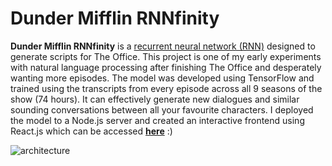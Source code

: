 # Dunder Mifflin RNNfinity

**Dunder Mifflin RNNfinity** is a [recurrent neural network (RNN)](https://en.wikipedia.org/wiki/Recurrent_neural_network) designed to generate scripts for The Office. This project is one of my early experiments with natural language processing after finishing The Office and desperately wanting more episodes. The model was developed using TensorFlow and trained using the transcripts from every episode across all 9 seasons of the show (74 hours). It can effectively generate new dialogues and similar sounding conversations between all your favourite characters. I deployed the model to a Node.js server and created an interactive frontend using React.js which can be accessed [**here**](https://dunder-mifflin-rnnfinity.herokuapp.com/) :)




![architecture](https://user-images.githubusercontent.com/40643067/146662628-38fdc13a-1ee8-4faf-81c3-7f8955e81af9.png)



